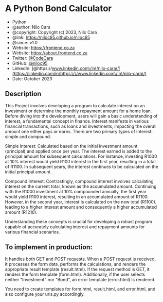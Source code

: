 # A Python Bond Calculator

* Python
* @author: Nilo Cara 
* @copyright:   Copyright (c) 2023, Nilo Cara
* @link:   https://niloc95.github.io/niloc95
* @since:  v1.0
* Website: https://frontend.co.za
* Website: https://about.frontend.co.za
* Twitter: [@CodeCara](https://twitter.com/CodeCara)
* GitHub: [@niloc95](https://github.com/niloc95)
* LinkedIn: [@https:\/\/www.linkedin.com\/in\/nilo-cara\/](https://linkedin.com/in/https:\/\/www.linkedin.com\/in\/nilo-cara\/)
* Date: October 2023

## Description 

This Project involves developing a program to calculate interest on an investment or determine the monthly repayment amount for a home loan. Before diving into the development, users will gain a basic understanding of interest, a fundamental concept in finance. Interest manifests in various financial transactions, such as loans and investments, impacting the overall amount one either pays or earns. There are two primary types of interest: simple and compound.

Simple Interest: Calculated based on the initial investment amount (principal) and applied once per year. The interest earned is added to the principal amount for subsequent calculations. For instance, investing R1000 at 10% interest would yield R100 interest in the first year, resulting in a total of R1100. In subsequent years, the interest continues to be calculated on the initial principal amount.

Compound Interest: Contrastingly, compound interest involves calculating interest on the current total, known as the accumulated amount. Continuing with the R1000 investment at 10% compounded annually, the first year would yield R100 interest, resulting in an accumulated amount of R1100. However, in the second year, interest is calculated on the new total (R1100), leading to a higher interest amount and consequently a higher accumulated amount (R1210).

Understanding these concepts is crucial for developing a robust program capable of accurately calculating interest and repayment amounts for various financial scenarios.

## To implement in production: 

It handles both GET and POST requests. When a POST request is received, it processes the form data, performs the calculations, and renders the appropriate result template (result.html). If the request method is GET, it renders the form template (form.html). Additionally, if the user selects neither "Investment" nor "Bond", an error template (error.html) is rendered.

You need to create templates for form.html, result.html, and error.html, and also configure your urls.py accordingly.
